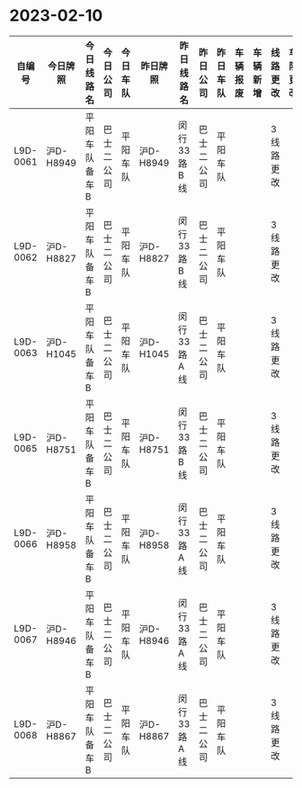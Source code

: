 # 2023-02-10
| 自编号      | 今日牌照     | 今日线路名   | 今日公司  | 今日车队 | 昨日牌照     | 昨日线路名   | 昨日公司  | 昨日车队 | 车辆报废 | 车辆新增 | 线路更改  | 车队更改 | 公司更改 | 牌照更改 |
|----------|----------|---------|-------|------|----------|---------|-------|------|------|------|-------|------|------|------|
| L9D-0061 | 沪D-H8949 | 平阳车队备车B | 巴士二公司 | 平阳车队 | 沪D-H8949 | 闵行33路B线 | 巴士二公司 | 平阳车队 |      |      | 3线路更改 |      |      |      |
| L9D-0062 | 沪D-H8827 | 平阳车队备车B | 巴士二公司 | 平阳车队 | 沪D-H8827 | 闵行33路B线 | 巴士二公司 | 平阳车队 |      |      | 3线路更改 |      |      |      |
| L9D-0063 | 沪D-H1045 | 平阳车队备车B | 巴士二公司 | 平阳车队 | 沪D-H1045 | 闵行33路A线 | 巴士二公司 | 平阳车队 |      |      | 3线路更改 |      |      |      |
| L9D-0065 | 沪D-H8751 | 平阳车队备车B | 巴士二公司 | 平阳车队 | 沪D-H8751 | 闵行33路B线 | 巴士二公司 | 平阳车队 |      |      | 3线路更改 |      |      |      |
| L9D-0066 | 沪D-H8958 | 平阳车队备车B | 巴士二公司 | 平阳车队 | 沪D-H8958 | 闵行33路A线 | 巴士二公司 | 平阳车队 |      |      | 3线路更改 |      |      |      |
| L9D-0067 | 沪D-H8946 | 平阳车队备车B | 巴士二公司 | 平阳车队 | 沪D-H8946 | 闵行33路A线 | 巴士二公司 | 平阳车队 |      |      | 3线路更改 |      |      |      |
| L9D-0068 | 沪D-H8867 | 平阳车队备车B | 巴士二公司 | 平阳车队 | 沪D-H8867 | 闵行33路A线 | 巴士二公司 | 平阳车队 |      |      | 3线路更改 |
